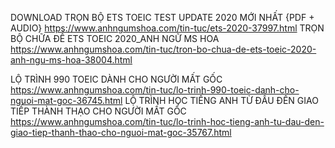 DOWNLOAD TRỌN BỘ ETS TOEIC TEST UPDATE 2020 MỚI NHẤT {PDF + AUDIO}
	https://www.anhngumshoa.com/tin-tuc/ets-2020-37997.html
TRỌN BỘ CHỮA ĐỀ ETS TOEIC 2020_ANH NGỮ MS HOA
	https://www.anhngumshoa.com/tin-tuc/tron-bo-chua-de-ets-toeic-2020-anh-ngu-ms-hoa-38004.html

LỘ TRÌNH 990 TOEIC DÀNH CHO NGƯỜI MẤT GỐC
	https://www.anhngumshoa.com/tin-tuc/lo-trinh-990-toeic-danh-cho-nguoi-mat-goc-36745.html
LỘ TRÌNH HỌC TIẾNG ANH TỪ ĐẦU ĐẾN GIAO TIẾP THÀNH THẠO CHO NGƯỜI MẤT GỐC
	https://www.anhngumshoa.com/tin-tuc/lo-trinh-hoc-tieng-anh-tu-dau-den-giao-tiep-thanh-thao-cho-nguoi-mat-goc-35767.html

